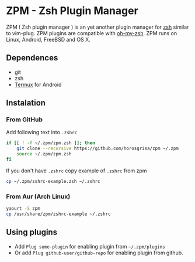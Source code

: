 # ZPM - Zsh Plugin Manager

ZPM ( Zsh plugin manager ) is an yet another plugin manager for
[zsh](http://www.zsh.org/) similar to vim-plug.
ZPM plugins are compatible with [oh-my-zsh](https://github.com/robbyrussell/oh-my-zsh).
ZPM runs on Linux, Android, FreeBSD and OS X.

## Dependences

* git
* zsh
* [Termux](http://termux.com/) for Android

## Instalation

### From GitHub

Add following text into `.zshrc`

```sh
if [[ ! -f ~/.zpm/zpm.zsh ]]; then
    git clone --recursive https://github.com/horosgrisa/zpm ~/.zpm
    source ~/.zpm/zpm.zsh
fi
```

If you don't have `.zshrc` copy example of `.zshrc` from zpm

```sh
cp ~/.zpm/zshrc-example.zsh ~/.zshrc
```

### From Aur (Arch Linux)

```sh
yaourt -S zpm
cp /usr/share/zpm/zshrc-example ~/.zshrc
```

## Using plugins

* Add `Plug some-plugin` for enabling plugin from `~/.zpm/plugins`
* Or add `Plug github-user/github-repo` for enabling plugin from github.
